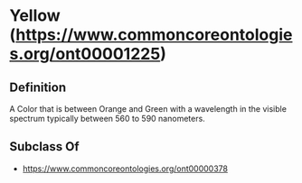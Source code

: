 # Yellow (https://www.commoncoreontologies.org/ont00001225)

## Definition
A Color that is between Orange and Green with a wavelength in the visible spectrum typically between 560 to 590 nanometers.

## Subclass Of
- https://www.commoncoreontologies.org/ont00000378

